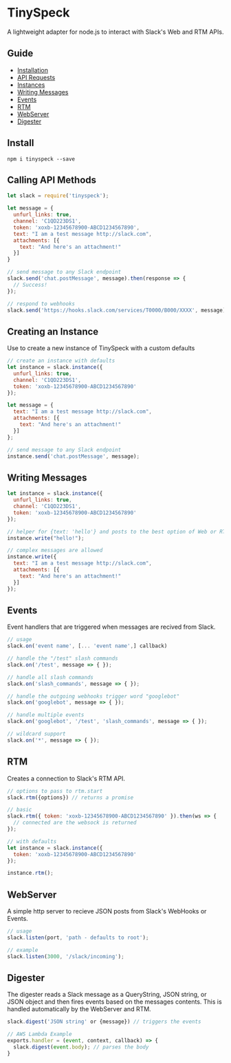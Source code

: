 # TinySpeck

A lightweight adapter for node.js to interact with Slack's Web and RTM APIs.

## Guide
* [Installation](#install)
* [API Requests](#calling-api-methods)
* [Instances](#creating-an-instance)
* [Writing Messages](#writing-messages)
* [Events](#events)
* [RTM](#rtm)
* [WebServer](#webserver)
* [Digester](#digester)

## Install
```
npm i tinyspeck --save
```

## Calling API Methods
```javascript
let slack = require('tinyspeck');

let message = {
  unfurl_links: true,
  channel: 'C1QD223DS1',
  token: 'xoxb-12345678900-ABCD1234567890',
  text: "I am a test message http://slack.com",
  attachments: [{
    text: "And here's an attachment!"
  }]
}

// send message to any Slack endpoint
slack.send('chat.postMessage', message).then(response => {
  // Success!
});

// respond to webhooks
slack.send('https://hooks.slack.com/services/T0000/B000/XXXX', message);
```


## Creating an Instance
Use to create a new instance of TinySpeck with a custom defaults

```javascript
// create an instance with defaults
let instance = slack.instance({
  unfurl_links: true,
  channel: 'C1QD223DS1',
  token: 'xoxb-12345678900-ABCD1234567890'  
});

let message = {
  text: "I am a test message http://slack.com",
  attachments: [{
    text: "And here's an attachment!"
  }]
};

// send message to any Slack endpoint
instance.send('chat.postMessage', message);
```

## Writing Messages
```javascript
let instance = slack.instance({
  unfurl_links: true,
  channel: 'C1QD223DS1',
  token: 'xoxb-12345678900-ABCD1234567890'  
});

// helper for {text: 'hello'} and posts to the best option of Web or RTM
instance.write("hello!");

// complex messages are allowed
instance.write({
  text: "I am a test message http://slack.com",
  attachments: [{
    text: "And here's an attachment!"
  }]
});
```

## Events
Event handlers that are triggered when messages are recived from Slack.

```javascript
// usage
slack.on('event name', [... 'event name',] callback)

// handle the "/test" slash commands
slack.on('/test', message => { });

// handle all slash commands
slack.on('slash_commands', message => { });

// handle the outgoing webhooks trigger word "googlebot"
slack.on('googlebot', message => { });

// handle multiple events
slack.on('googlebot', '/test', 'slash_commands', message => { });

// wildcard support
slack.on('*', message => { });
```

## RTM
Creates a connection to Slack's RTM API.
```javascript
// options to pass to rtm.start
slack.rtm({options}) // returns a promise

// basic
slack.rtm({ token: 'xoxb-12345678900-ABCD1234567890' }).then(ws => {    
  // connected are the websock is returned
});

// with defaults
let instance = slack.instance({
  token: 'xoxb-12345678900-ABCD1234567890'  
});

instance.rtm();
```

## WebServer
A simple http server to recieve JSON posts from Slack's WebHooks or Events.

```javascript
// usage
slack.listen(port, 'path - defaults to root');

// example
slack.listen(3000, '/slack/incoming');
```

## Digester
The digester reads a Slack message as a QueryString, JSON string, or JSON object and then fires events based on the messages contents. This is handled automatically by the WebServer and RTM.

```javascript
slack.digest('JSON string' or {message}) // triggers the events

// AWS Lambda Example
exports.handler = (event, context, callback) => {
  slack.digest(event.body); // parses the body  
}
```
